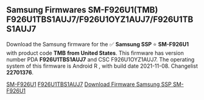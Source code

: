 <h2>Samsung Firmwares SM-F926U1(TMB) F926U1TBS1AUJ7/F926U1OYZ1AUJ7/F926U1TBS1AUJ7</h2>
Download the Samsung firmware for the ✅ <strong>Samsung SSP </strong> ⭐ <strong>SM-F926U1</strong> with product code <strong>TMB</strong> <strong> from United States</strong>. This firmware has version number PDA <strong>F926U1TBS1AUJ7</strong> and CSC F926U1OYZ1AUJ7. The operating system of this firmware is Android R , with build date 2021-11-08. Changelist <strong>22701376</strong>.


[SM-F926U1](https://samfirm.shop/samsung/model/SM-F926U1)
[F926U1TBS1AUJ7](https://samfirm.shop/samsung/pda/F926U1TBS1AUJ7)
[Download Firmware Samsung SSP SM-F926U1](https://samfirm.shop/samsung/firmware/472487)
